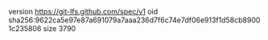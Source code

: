 version https://git-lfs.github.com/spec/v1
oid sha256:9622ca5e97e87a691079a7aaa236d7f6c74e7df06e913f1d58cb89001c235806
size 3790
